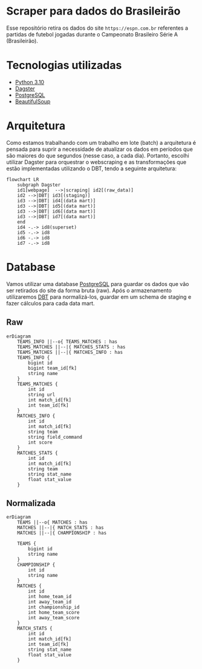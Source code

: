 # Scraper para dados do Brasileirão

Esse repositório retira os dados do site `https://espn.com.br` referentes a partidas de futebol jogadas durante o Campeonato Brasileiro Série A (Brasileirão).


# Tecnologias utilizadas
- [Python 3.10](https://www.python.org/)
- [Dagster](https://dagster.io/)
- [PostgreSQL](https://www.postgresql.org/)
- [BeautifulSoup](https://www.crummy.com/software/BeautifulSoup/)

# Arquitetura
Como estamos trabalhando com um trabalho em lote (batch) a arquitetura é pensada para suprir a necessidade de atualizar os dados em períodos que são maiores do que segundos (nesse caso, a cada dia). Portanto, escolhi utilizar Dagster para orquestrar o webscraping e as transformações que estão implementadas utilizando o DBT, tendo a seguinte arquitetura:

```mermaid
flowchart LR
    subgraph Dagster
    id1[webpage]  -->|scraping| id2[(raw_data)]
    id2 -->|DBT| id3[(staging)]
    id3 -->|DBT| id4[(data mart)]
    id3 -->|DBT| id5[(data mart)]
    id3 -->|DBT| id6[(data mart)]
    id3 -->|DBT| id7[(data mart)]
    end
    id4 -.-> id8(superset)
    id5 -.-> id8
    id6 -.-> id8
    id7 -.-> id8
```

# Database
Vamos utilizar uma database [PostgreSQL](https://www.postgresql.org/) para guardar os dados que vão ser retirados do site da forma bruta (raw). Após o armazenamento utilizaremos [DBT](https://www.getdbt.com/) para normalizá-los, guardar em um schema de staging e fazer cálculos para cada data mart.

## Raw
```mermaid
erDiagram
    TEAMS_INFO ||--o{ TEAMS_MATCHES : has
    TEAMS_MATCHES ||--|{ MATCHES_STATS : has
    TEAMS_MATCHES ||--|{ MATCHES_INFO : has
    TEAMS_INFO {
        bigint id
        bigint team_id[fk]
        string name
    }
    TEAMS_MATCHES {
        int id
        string url
        int match_id[fk]
        int team_id[fk]
    }
    MATCHES_INFO {
        int id
        int match_id[fk]
        string team
        string field_command
        int score
    }
    MATCHES_STATS {
        int id
        int match_id[fk]
        string team
        string stat_name
        float stat_value
    }
```

## Normalizada
```mermaid
erDiagram
    TEAMS ||--o{ MATCHES : has
    MATCHES ||--|{ MATCH_STATS : has
    MATCHES ||--|{ CHAMPIONSHIP : has

    TEAMS {
        bigint id
        string name
    }
    CHAMPIONSHIP {
        int id
        string name
    }
    MATCHES {
        int id
        int home_team_id
        int away_team_id
        int championship_id
        int home_team_score
        int away_team_score
    }
    MATCH_STATS {
        int id
        int match_id[fk]
        int team_id[fk]
        string stat_name
        float stat_value
    }
```
